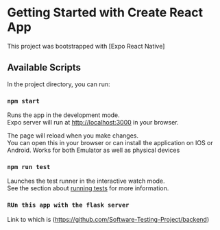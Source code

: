 # Getting Started with Create React App

This project was bootstrapped with [Expo React Native]
## Available Scripts

In the project directory, you can run:

### `npm start`

Runs the app in the development mode.\
Expo server will run at [http://localhost:3000](http://localhost:3000) in your browser.

The page will reload when you make changes.\
You can open this in your browser or can install the application on IOS or Android.
Works for both Emulator as well as physical devices

### `npm run test`

Launches the test runner in the interactive watch mode.\
See the section about [running tests](https://facebook.github.io/create-react-app/docs/running-tests) for more information.

### `RUn this app with the flask server`

Link to which is (https://github.com/Software-Testing-Project/backend)
